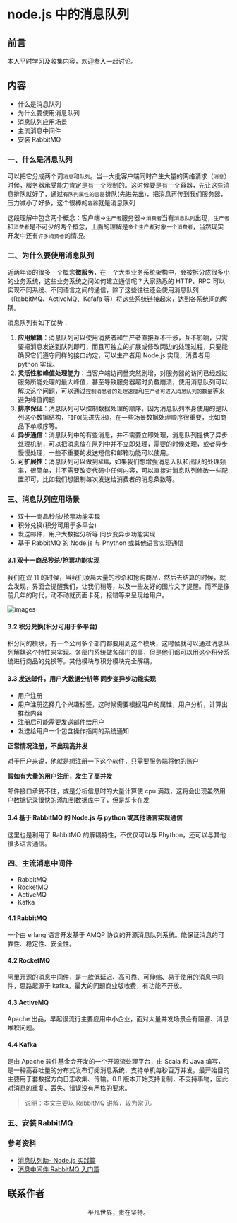 # node.js 中的消息队列

## 前言

本人平时学习及收集内容，欢迎参入一起讨论。

## 内容

- 什么是消息队列
- 为什么要使用消息队列
- 消息队列应用场景
- 主流消息中间件
- 安装 RabbitMQ

### 一、什么是消息队列

可以把它分成两个词`消息`和`队列`。当一大批客户端同时产生大量的网络请求（`消息`）时候，服务器承受能力肯定是有一个限制的。这时候要是有一个容器，先让这些消息排队就好了，通过`有队列属性的容器`排队(先进先出)，把消息再传到我们服务器，压力减小了好多，这个很棒的`容器`就是消息队列

这段理解中包含两个概念：客户端->`生产者`服务器->`消费者`当有`消息队列`出现，`生产者`和`消费者`是不可少的两个概念，上面的理解是`多个生产者`对象`一个消费者`，当然现实开发中还有`许多消费者`的情况。

### 二、为什么要使用消息队列

近两年谈的很多一个概念**微服务**，在一个大型业务系统架构中，会被拆分成很多小的业务系统，这些业务系统之间如何建立通信呢？大家熟悉的 HTTP、RPC 可以实现不同系统、不同语言之间的通信，除了这些往往还会使用消息队列（RabbitMQ、ActiveMQ、Kafafa 等）将这些系统链接起来，达到各系统间的解耦。

消息队列有如下优势：

1. **应用解耦**：消息队列可以使用消费者和生产者直接互不干涉，互不影响，只需要把消息发送到队列即可，而且可独立的扩展或修改两边的处理过程，只要能确保它们遵守同样的接口约定，可以生产者用 Node.js 实现，消费者用 python 实现。
2. **灵活性和峰值处理能力**：当客户端访问量突然剧增，对服务器的访问已经超过服务所能处理的最大峰值，甚至导致服务器超时负载崩溃，使用消息队列可以解决这个问题，可以通过`控制消息者的处理速度`和`生产者可进入消息队列的数量`等来避免峰值问题
3. **排序保证**：消息队列可以控制数据处理的顺序，因为消息队列本身使用的是队列这个数据结构，`FIFO`(先进先出)，在一些场景数据处理顺序很重要，比如商品下单顺序等。
4. **异步通信**：消息队列中的有些消息，并不需要立即处理，消息队列提供了异步处理机制，可以把消息放在队列中并不立即处理，需要的时候处理，或者异步慢慢处理，一些不重要的发送短信和邮箱功能可以使用。
5. **可扩展性**：消息队列可以做到`解耦`，如果我们想增强消息入队和出队的处理频率，很简单，并不需要改变代码中任何内容，可以直接对消息队列修改一些配置即可，比如我们想限制每次发送给消费者的消息条数等。

### 三、消息队列应用场景

- 双十一商品秒杀/抢票功能实现
- 积分兑换(积分可用于多平台)
- 发送邮件，用户大数据分析等 同步变异步功能实现
- 基于 RabbitMQ 的 Node.js 与 Phython 或其他语言实现通信

#### 3.1 双十一商品秒杀/抢票功能实现

我们在双 11 的时候，当我们凌晨大量的秒杀和抢购商品，然后去结算的时候，就会发现，界面会提醒我们，让我们稍等，以及一些友好的图片文字提醒。而不是像前几年的时代，动不动就页面卡死，报错等来呈现给用户。

![images](rabbitmq01.jpg)

#### 3.2 积分兑换(积分可用于多平台)

积分问的模块，有一个公司多个部门都要用到这个模块，这时候就可以通过消息队列解耦这个特性来实现。各部门系统做各部门的事，但是他们都可以用这个积分系统进行商品的兑换等。其他模块与积分模块完全解耦。

#### 3.3 发送邮件，用户大数据分析等 同步变异步功能实现

- 用户注册
- 用户注册选择几个兴趣标签，这时候需要根据用户的属性，用户分析，计算出推荐内容
- 注册后可能需要发送邮件给用户
- 发送给用户一个包含操作指南的系统通知

**正常情况注册，不出现高并发**

对于用户来说，他就是想注册一下这个软件，只需要服务端将他的账户

**假如有大量的用户注册，发生了高并发**

邮件接口承受不住，或是分析信息时的大量计算使 cpu 满载，这将会出现虽然用户数据记录很快的添加到数据库中了，但是却卡在发

#### 3.4 基于 RabbitMQ 的 Node.js 与 python 或其他语言实现通信

这里也是利用了 RabbitMQ 的解耦特性，不仅仅可以与 Phython，还可以与其他很多语言通信。

### 四、主流消息中间件

- RabbitMQ
- RocketMQ
- ActiveMQ
- Kafka

#### 4.1 RabbitMQ

一个由 erlang 语言开发基于 AMQP 协议的开源消息队列系统。能保证消息的可靠性、稳定性、安全性。

#### 4.2 RocketMQ

阿里开源的消息中间件，是一款低延迟、高可靠、可伸缩、易于使用的消息中间件，思路起源于 kafka。最大的问题商业版收费，有功能不开放。

#### 4.3 ActiveMQ

Apache 出品，早起很流行主要应用中小企业，面对大量并发场景会有阻塞、消息堆积问题。

#### 4.4 Kafka

是由 Apache 软件基金会开发的一个开源流处理平台，由 Scala 和 Java 编写，是一种高吞吐量的分布式发布订阅消息系统，支持单机每秒百万并发。最开始目的主要用于套数据方向日志收集、传输。0.8 版本开始支持复制，不支持事物，因此对消息的重复、丢失、错误没有严格的要求。

> 说明：本文主要以 RabbitMQ 讲解，较为常见。

### 五、安装 RabbitMQ

### 参考资料

- [消息队列助- Node.js 实践篇](http://www.inode.club/node/queue.html)
- [消息中间件 RabbitMQ 入门篇](https://www.nodejs.red/#/microservice/rabbitmq-base)

## 联系作者

<div align="center">
    <p>
        平凡世界，贵在坚持。
    </p>
    <img :src="$withBase('/about/contact.png')" />
</div>
